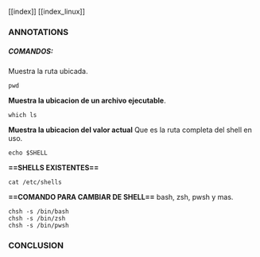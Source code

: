 [[index]]
[[index_linux]]


### ANNOTATIONS
##### COMANDOS:

Muestra la ruta ubicada.
```
pwd
```

**Muestra la ubicacion de un archivo ejecutable**.
```
which ls
```
**Muestra la ubicacion del valor actual**
Que es la ruta completa del shell en uso.
```
echo $SHELL
```

**==SHELLS EXISTENTES==**
```
cat /etc/shells
```
**==COMANDO PARA CAMBIAR DE SHELL==**
bash, zsh, pwsh y mas.
```
chsh -s /bin/bash
chsh -s /bin/zsh
chsh -s /bin/pwsh
```


### CONCLUSION
